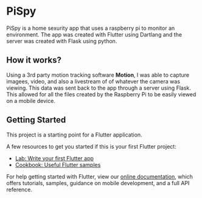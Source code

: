 # PiSpy
PiSpy is a home sexurity app that uses a raspberry pi to monitor an environment.
The app was created with Flutter using Dartlang and the server was created with Flask using python.

## How it works?
Using a 3rd party motion tracking software __Motion__, I was able to capture imagees, video, and also a livestream of of whatever the camera was viewing. This data was sent back to the app through a server using Flask. This allowed for all the files created by the Raspberry Pi to be easily viewed on a mobile device.

## Getting Started

This project is a starting point for a Flutter application.

A few resources to get you started if this is your first Flutter project:

- [Lab: Write your first Flutter app](https://flutter.dev/docs/get-started/codelab)
- [Cookbook: Useful Flutter samples](https://flutter.dev/docs/cookbook)

For help getting started with Flutter, view our 
[online documentation](https://flutter.dev/docs), which offers tutorials, 
samples, guidance on mobile development, and a full API reference.
